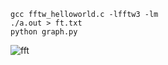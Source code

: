 ```gcc fftw_helloworld.c -lfftw3 -lm```       
```./a.out > ft.txt```      
```python graph.py```   

![fft](Figure_1.png)
